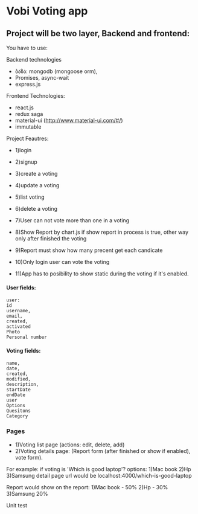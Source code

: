 # Vobi Voting app

## Project will be two layer, Backend and frontend:

You have to use:

Backend technologies
* ბაზა: mongodb (mongoose orm),
* Promises, async-wait
* express.js

Frontend Technologies: 
* react.js
* redux saga
* material-ui (http://www.material-ui.com/#/)
* immutable


Project Feautres:
* 1)login
* 2)signup

* 3)create a voting
* 4)update a voting
* 5)list voting
* 6)delete a voting

* 7)User can not vote more than one in a voting
* 8)Show Report by chart.js if show report in process is true, other way only after finished the voting
* 9)Report must show how many precent get each candicate
* 10)Only login user can vote the voting
* 11)App has to posibility to show static during the voting if it's enabled.

#### User fields:
```
user:
id
username,
email,
created,
activated
Photo
Personal number
```

#### Voting fields:
```
name,
date,
created,
modified,
description,
startDate
endDate
user
Options
Quesitons
Category
```

### Pages
* 1)Voting list page (actions: edit, delete, add)
* 2)Voting details page: (Report form (after finished or show if enabled), vote form).

For example:
if voting is 'Which is good laptop'? 
options: 1)Mac book 2)Hp 3)Samsung
detail page url would be localhost:4000/which-is-good-laptop

Report would show on the report:
1)Mac book - 50% 2)Hp - 30% 3)Samsung 20%


Unit test
